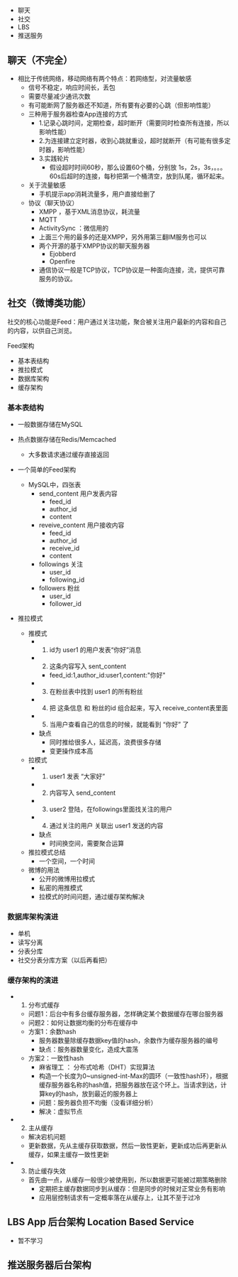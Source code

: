 #

- 聊天
- 社交
- LBS
- 推送服务

## 聊天（不完全）

- 相比于传统网络，移动网络有两个特点：若网络型，对流量敏感
  - 信号不稳定，响应时间长，丢包
  - 需要尽量减少通讯次数
  - 有可能断网了服务器还不知道，所有要有必要的心跳（但影响性能）
  - 三种用于服务器检查App连接的方式
    - 1.记录心跳时间，定期检查，超时断开（需要同时检查所有连接，所以影响性能）
    - 2.为连接建立定时器，收到心跳就重设，超时就断开（有可能有很多定时器，影响性能）
    - 3.实践轮片
      - 假设超时时间60秒，那么设置60个桶，分别放 1s，2s，3s，。。。60s后超时的连接，每秒把第一个桶清空，放到队尾，循环起来。
  - 关于流量敏感
    - 手机提示app消耗流量多，用户直接给删了
  - 协议（聊天协议）
    - XMPP ，基于XML消息协议，耗流量
    - MQTT 
    - ActivitySync ：微信用的
    - 上面三个用的最多的还是XMPP，另外用第三翻IM服务也可以
    - 两个开源的基于XMPP协议的聊天服务器
      - Ejobberd
      - Openfire
    - 通信协议一般是TCP协议，TCP协议是一种面向连接，流，提供可靠服务的协议。

## 社交（微博类功能）

社交的核心功能是Feed：用户通过关注功能，聚合被关注用户最新的内容和自己的内容，以供自己浏览。

Feed架构
- 基本表结构
- 推拉模式
- 数据库架构
- 缓存架构

### 基本表结构

- 一般数据存储在MySQL
- 热点数据存储在Redis/Memcached
  - 大多数请求通过缓存直接返回

- 一个简单的Feed架构
  - MySQL中，四张表
    - send_content 用户发表内容
      - feed_id
      - author_id
      - content
    - reveive_content 用户接收内容
      - feed_id
      - author_id
      - receive_id
      - content
    - followings 关注
      - user_id
      - following_id
    - followers 粉丝
      - user_id
      - follower_id
- 推拉模式
  - 推模式
    - 1. id为 user1 的用户发表“你好”消息
    - 2. 这条内容写入 sent_content
      - feed_id:1,author_id:user1,content:"你好"
    - 3. 在粉丝表中找到 user1 的所有粉丝
    - 4. 把 这条信息 和 粉丝的id 组合起来，写入 receive_content表里面
    - 5. 当用户查看自己的信息的时候，就能看到 “你好” 了
    - 缺点
      - 同时推给很多人，延迟高，浪费很多存储
      - 变更操作成本高
  - 拉模式
    - 1. user1 发表 “大家好”
    - 2. 内容写入 send_content
    - 3. user2 登陆，在followings里面找关注的用户
    - 4. 通过关注的用户 关联出 user1 发送的内容
    - 缺点
      - 时间换空间，需要聚合运算
  - 推拉模式总结
    - 一个空间，一个时间
  - 微博的用法
    - 公开的微博用拉模式
    - 私密的用推模式
    - 拉模式的时间问题，通过缓存架构解决
### 数据库架构演进
- 单机
- 读写分离
- 分表分库
- 社交分表分库方案（以后再看把）

### 缓存架构的演进

- 1. 分布式缓存
  - 问题1：后台中有多台缓存服务器，怎样确定某个数据缓存在哪台服务器
  - 问题2：如何让数据均衡的分布在缓存中
  - 方案1：余数hash
    - 服务器数量除缓存数据key值的hash，余数作为缓存服务器的编号
    - 缺点：服务器数量变化，造成大震荡
  - 方案2：一致性hash
    - 麻省理工 ： 分布式哈希（DHT）实现算法
    - 构造一个长度为0~unsigned-int-Max的圆环（一致性hash环），根据缓存服务器名称的hash值，把服务器放在这个环上。当请求到达，计算key的hash，放到最近的服务器上
    - 问题：服务器负担不均衡（没看详细分析）
    - 解决：虚拟节点
- 2. 主从缓存
  - 解决宕机问题
  - 更新数据，先从主缓存获取数据，然后一致性更新，更新成功后再更新从缓存，如果主缓存一致性更新
- 3. 防止缓存失效
  - 首先由一点，从缓存一般很少被使用到，所以数据更可能被过期策略删除
    - 定期把主缓存数据同步到从缓存：但是同步的时候对正常业务有影响
    - 应用层控制请求有一定概率落在从缓存上，让其不至于过冷

## LBS App 后台架构 Location Based Service

- 暂不学习

## 推送服务器后台架构